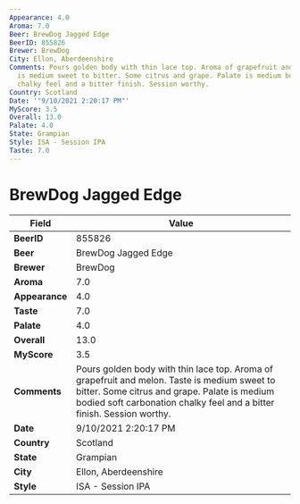 ```yaml
---
Appearance: 4.0
Aroma: 7.0
Beer: BrewDog Jagged Edge
BeerID: 855826
Brewer: BrewDog
City: Ellon, Aberdeenshire
Comments: Pours golden body with thin lace top. Aroma of grapefruit and melon. Taste
  is medium sweet to bitter. Some citrus and grape. Palate is medium bodied soft carbonation
  chalky feel and a bitter finish. Session worthy.
Country: Scotland
Date: '"9/10/2021 2:20:17 PM"'
MyScore: 3.5
Overall: 13.0
Palate: 4.0
State: Grampian
Style: ISA - Session IPA
Taste: 7.0
---
```


# BrewDog Jagged Edge

| Field         | Value |
|---------------|-------|
| **BeerID** | 855826 |
| **Beer** | BrewDog Jagged Edge |
| **Brewer** | BrewDog |
| **Aroma** | 7.0 |
| **Appearance** | 4.0 |
| **Taste** | 7.0 |
| **Palate** | 4.0 |
| **Overall** | 13.0 |
| **MyScore** | 3.5 |
| **Comments** | Pours golden body with thin lace top. Aroma of grapefruit and melon. Taste is medium sweet to bitter. Some citrus and grape. Palate is medium bodied soft carbonation chalky feel and a bitter finish. Session worthy. |
| **Date** | 9/10/2021 2:20:17 PM |
| **Country** | Scotland |
| **State** | Grampian |
| **City** | Ellon, Aberdeenshire |
| **Style** | ISA - Session IPA |
